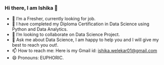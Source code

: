 ### Hi there, I am Ishika 👋




- 🔭 I’m a Fresher, currently looking for job.
- 🌱 I have completed my Diploma Certification in Data Science using Python and Data Analytics.
- 👯 I’m looking to collaborate on Data Science Project.
- 💬 Ask me about Data Science, I am happy to help you and I will give my best to reach you out!.
- 📫 How to reach me: Here is my Gmail id: ishika.welekar01@gmail.com
- 😄 Pronouns: EUPHORIC.


